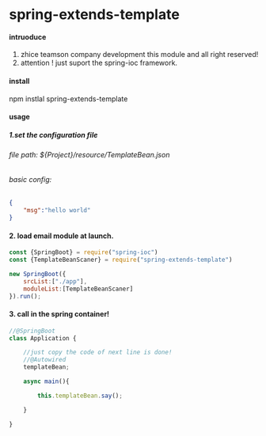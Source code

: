 # spring-extends-template

#### intruoduce
1. zhice teamson company development this module and all right reserved!
2. attention ! just suport the spring-ioc framework.


#### install 

npm instlal spring-extends-template

#### usage 

##### 1.set the configuration file 

###### file path: ${Project}/resource/TemplateBean.json
###### basic config:
```json
{
	"msg":"hello world"
}
```


#### 2. load email module at launch.
```js
const {SpringBoot} = require("spring-ioc")
const {TemplateBeanScaner} = require("spring-extends-template")

new SpringBoot({
	srcList:["./app"],
	moduleList:[TemplateBeanScaner]
}).run();
```

#### 3. call in the spring container!
```js
//@SpringBoot
class Application {

	//just copy the code of next line is done!
	//@Autowired
	templateBean;

	async main(){

		this.templateBean.say();

	}

}
```



